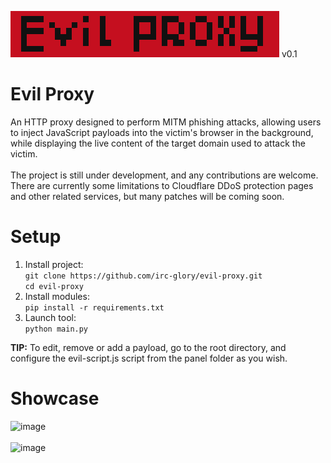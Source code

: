![](https://raw.githubusercontent.com/irc-glory/evil-proxy/refs/heads/main/proxy/panel/EvilProxyBanner.png) v0.1
# Evil Proxy
An HTTP proxy designed to perform MITM phishing attacks, allowing users to inject JavaScript payloads into the victim's browser in the background, while displaying the live content of the target domain used to attack the victim.
<br><br>
The project is still under development, and any contributions are welcome. There are currently some limitations to Cloudflare DDoS protection pages and other related services, but many patches will be coming soon.
# Setup
1. Install project:<br>
`git clone https://github.com/irc-glory/evil-proxy.git`<br>
`cd evil-proxy`
2. Install modules:<br>
`pip install -r requirements.txt`
3. Launch tool:<br>
`python main.py`

**TIP:** To edit, remove or add a payload, go to the root directory, and configure the evil-script.js script from the panel folder as you wish.
# Showcase
![image](https://github.com/user-attachments/assets/2b6b92ea-48c1-4cfb-b758-82496647e2af)<br>
<br>
![image](https://github.com/user-attachments/assets/e757d3ca-6fa9-4d67-8041-64ea65c75295)

